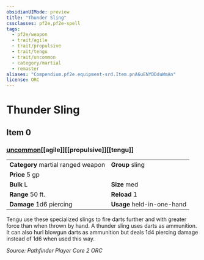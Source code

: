 ```yaml
---
obsidianUIMode: preview
title: "Thunder Sling"
cssclasses: pf2e,pf2e-spell
tags:
  - pf2e/weapon
  - trait/agile
  - trait/propulsive
  - trait/tengu
  - trait/uncommon
  - category/martial
  - remaster
aliases: "Compendium.pf2e.equipment-srd.Item.pnA6uENYDDduWmAn"
license: ORC
---
```

# Thunder Sling
## Item 0
### [uncommon](uncommon "Uncommon Rarity Trait")[[agile]][[propulsive]][[tengu]]

|  |  |
| -- | -- |
| **Category** martial ranged weapon | **Group** sling |
| **Price** 5 gp |  |
| **Bulk** L | **Size** med |
|**Range** 50 ft.| **Reload** 1|
| **Damage** 1d6 piercing  | **Usage** held-in-one-hand |



Tengu use these specialized slings to fire darts further and with greater force than when thrown by hand. A thunder sling uses darts as ammunition. It can also hurl blowgun darts as ammunition but deals 1d4 piercing damage instead of 1d6 when used this way.

*Source: Pathfinder Player Core 2*
*ORC*